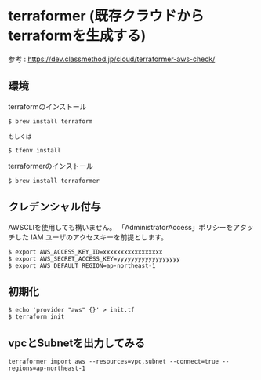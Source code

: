 # terraformer (既存クラウドからterraformを生成する)

参考 : https://dev.classmethod.jp/cloud/terraformer-aws-check/

## 環境

terraformのインストール

```
$ brew install terraform

もしくは

$ tfenv install
```

terraformerのインストール

```
$ brew install terraformer
```

## クレデンシャル付与

AWSCLIを使用しても構いません。
「AdministratorAccess」ポリシーをアタッチした IAM ユーザのアクセスキーを前提とします。

```
$ export AWS_ACCESS_KEY_ID=xxxxxxxxxxxxxxxxx
$ export AWS_SECRET_ACCESS_KEY=yyyyyyyyyyyyyyyyyy
$ export AWS_DEFAULT_REGION=ap-northeast-1
```

## 初期化

```
$ echo 'provider "aws" {}' > init.tf
$ terraform init
```

## vpcとSubnetを出力してみる
```
terraformer import aws --resources=vpc,subnet --connect=true --regions=ap-northeast-1
```
